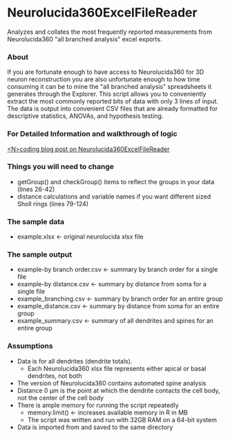 # Neurolucida360ExcelFileReader
Analyzes and collates the most frequently reported measurements from Neurolucida360 "all branched analysis" excel exports.

### About
If you are fortunate enough to have access to Neurolucida360 for 3D neuron reconstruction you are also unfortunate enough to how time consuming it can be to mine the "all branched analysis" spreadsheets it generates through the Explorer. This script allows you to conveniently extract the most commonly reported bits of data with only 3 lines of input. The data is output into convenient CSV files that are already formatted for descriptive statistics, ANOVAs, and hypothesis testing.

### For Detailed Information and walkthrough of logic
<a href = "https://haleygeek.com/2017/08/10/extract-data-from-neurolucida360-branched-analysis-excel-files/">&lt;N&gt;coding blog post on Neurolucida360ExcelFileReader</a>

### Things you will need to change

* getGroup() and checkGroup() items to reflect the groups in your data (lines 26-42)
* distance calculations and variable names if you want different sized Sholl rings (lines 79-124)

### The sample data

* example.xlsx <- original neurolucida xlsx file

### The sample output

* example-by branch order.csv <- summary by branch order for a single file
* example-by distance.csv <- summary by distance from soma for a single file
* example_branching.csv <- summary by branch order for an entire group
* example_distance.csv <- summary by distance from soma for an entire group
* example_summary.csv <- summary of all dendrites and spines for an entire group

### Assumptions

* Data is for all dendrites (dendrite totals).
  * Each Neurolucida360 xlsx file represents either apical or basal dendrites, not both
* The version of Neurolucida360 contains automated spine analysis
* Distance 0 μm is the point at which the dendrite contacts the cell body, not the center of the cell body
* There is ample memory for running the script repeatedly 
  * memory.limit() <- increases available memory in R in MB
  * The script was written and run with 32GB RAM on a 64-bit system
* Data is imported from and saved to the same directory
